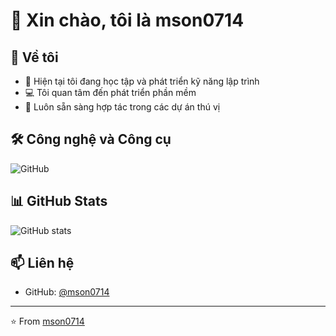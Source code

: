 # 👋 Xin chào, tôi là mson0714

## 🌟 Về tôi
- 🌱 Hiện tại tôi đang học tập và phát triển kỹ năng lập trình
- 💻 Tôi quan tâm đến phát triển phần mềm
- 🤝 Luôn sẵn sàng hợp tác trong các dự án thú vị

## 🛠️ Công nghệ và Công cụ
![GitHub](https://img.shields.io/badge/-GitHub-181717?style=flat-square&logo=github)

## 📊 GitHub Stats
![GitHub stats](https://github-readme-stats.vercel.app/api?username=mson0714&show_icons=true&theme=radical)

## 📫 Liên hệ
- GitHub: [@mson0714](https://github.com/mson0714)

---
⭐️ From [mson0714](https://github.com/mson0714)
